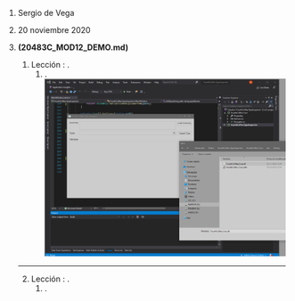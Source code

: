 1. Sergio de Vega
2. 20 noviembre 2020
3. **(20483C_MOD12_DEMO.md)** 
   1. Lección : .
      1. .
      ![C1](images/C1.PNG)
      
   ---
   2. Lección : .
      1. .
      

      